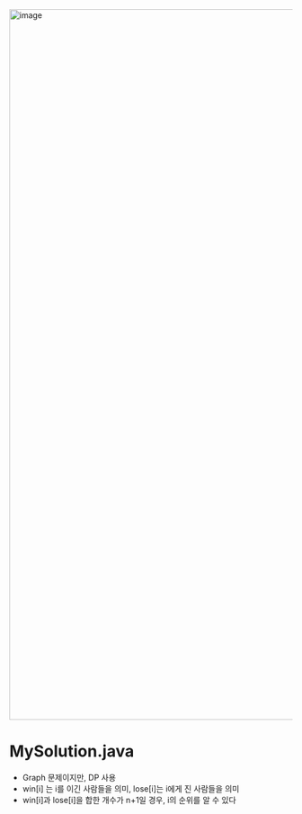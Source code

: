 <img width="1264" alt="image" src="https://user-images.githubusercontent.com/48542327/93737528-6ca20f80-fc1e-11ea-81c9-fd04fbe983cb.png">

# MySolution.java
* Graph 문제이지만, DP 사용
* win[i] 는 i를 이긴 사람들을 의미, lose[i]는 i에게 진 사람들을 의미
* win[i]과 lose[i]을 합한 개수가 n+1일 경우, i의 순위를 알 수 있다
